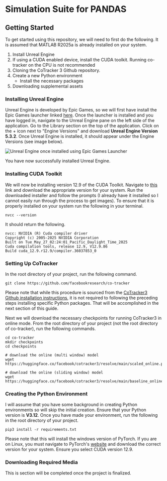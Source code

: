 # Simulation Suite for PANDAS

## Getting Started

To get started using this repository, we will need to first do the following. It is assumed that MATLAB R2025a is already installed on your system.

1. Install Unreal Engine
2. If using a CUDA enabled device, install the CUDA toolkit. Running co-tracker on the CPU is not recommended
3. Cloning the CoTracker 3 Github repository.
4. Create a new Python environment
   - Install the necessary packages
5. Downloading supplemental assets



### Installing Unreal Engine

Unreal Engine is developed by Epic Games, so we will first have install the Epic Games launcher linked [here](https://store.epicgames.com/en-US). Once the launcher is installed and you have logged in, navigate to the Unreal Engine pane on the left side of the application. Go to the Library section on the top of the application. Click on the + icon next to "Engine Versions" and download **Unreal Engine Version 5.3.2**. Once Unreal Engine is installed, it should appear under the Engine Versions (see image below).

![Unreal Engine once installed using Epic Games Launcher](media/ue_in_launcher.png)

You have now successfully installed Unreal Engine.



### Installing CUDA Toolkit

We will now be installing version 12.9 of the CUDA Toolkit. Navigate to [this](https://developer.nvidia.com/cuda-12-9-0-download-archive) link and download the appropriate version for your system. Run the downloaded installer  and follow the prompts (I already have it installed so I cannot easily run through the process to get images). To ensure that it is properly installed on your system run the following in your terminal.

```
nvcc --version
```

It should return the following.

```
nvcc: NVIDIA (R) Cuda compiler driver
Copyright (c) 2005-2025 NVIDIA Corporation
Built on Tue_May_27_02:24:01_Pacific_Daylight_Time_2025
Cuda compilation tools, release 12.9, V12.9.86
Build cuda_12.9.r12.9/compiler.36037853_0
```



### Setting Up CoTracker

In the root directory of your project, run the following command.

```
git clone https://github.com/facebookresearch/co-tracker
```

Please note that while this procedure is sourced from the [CoTracker3 Github installation instructions](https://github.com/facebookresearch/co-tracker), it is not required to following the preceding steps installing specific Python packages. That will be accomplished in the next section of this guide. 

Next we will download the necessary checkpoints for running CoTracker3 in online mode. From the root directory of your project (not the root directory of co-tracker), run the following commands.

```
cd co-tracker
mkdir checkpoints
cd checkpoints

# download the online (multi window) model
wget https://huggingface.co/facebook/cotracker3/resolve/main/scaled_online.pth

# download the online (sliding window) model
wget https://huggingface.co/facebook/cotracker3/resolve/main/baseline_online.pth
```



### Creating the Python Environment

I will assume that you have some background in creating Python environments so will skip the initial creation. Ensure that your Python version is **V3.12**. Once you have made your environment, run the following in the root directory of your project. 

```
pip3 install -r requirements.txt
```

Please note that this will install the windows version of PyTorch. If you are on Linux, you must navigate to PyTorch's [website](https://pytorch.org/) and download the correct version for your system. Ensure you select CUDA version 12.9.



### Downloading Required Media

This is section will be completed once the project is finalized.



